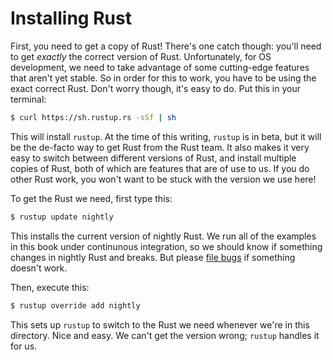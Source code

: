# Installing Rust

First, you need to get a copy of Rust! There's one catch though: you'll need to
get _exactly_ the correct version of Rust. Unfortunately, for OS development,
we need to take advantage of some cutting-edge features that aren't yet stable.
So in order for this to work, you have to be using the exact correct Rust. Don't
worry though, it's easy to do. Put this in your terminal:

```bash
$ curl https://sh.rustup.rs -sSf | sh
```

This will install `rustup`. At the time of this writing, `rustup` is in beta,
but it will be the de-facto way to get Rust from the Rust team. It also makes
it very easy to switch between different versions of Rust, and install
multiple copies of Rust, both of which are features that are of use to us. If
you do other Rust work, you won't want to be stuck with the version we use here!

To get the Rust we need, first type this:

```bash
$ rustup update nightly
```

This installs the current version of nightly Rust. We run all of the examples
in this book under continunous integration, so we should know if something
changes in nightly Rust and breaks. But please [file bugs] if something doesn't
work.

[file bugs]: https://github.com/intermezzOS/book/issues/new

Then, execute this:

```bash
$ rustup override add nightly
```

This sets up `rustup` to switch to the Rust we need whenever we're in this
directory. Nice and easy. We can't get the version wrong; `rustup` handles it
for us.
